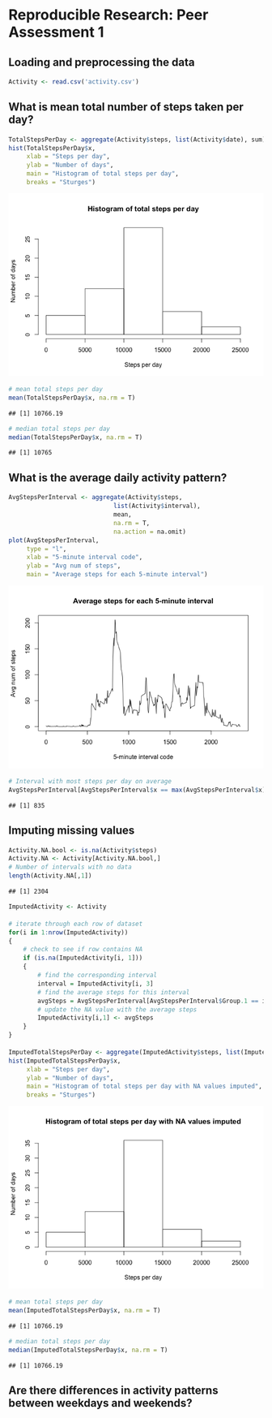 # Reproducible Research: Peer Assessment 1


## Loading and preprocessing the data

```r
Activity <- read.csv('activity.csv')
```


## What is mean total number of steps taken per day?

```r
TotalStepsPerDay <- aggregate(Activity$steps, list(Activity$date), sum)
hist(TotalStepsPerDay$x, 
     xlab = "Steps per day", 
     ylab = "Number of days", 
     main = "Histogram of total steps per day", 
     breaks = "Sturges")
```

![](PA1_template_files/figure-html/unnamed-chunk-2-1.png) 

```r
# mean total steps per day
mean(TotalStepsPerDay$x, na.rm = T)
```

```
## [1] 10766.19
```

```r
# median total steps per day
median(TotalStepsPerDay$x, na.rm = T)
```

```
## [1] 10765
```


## What is the average daily activity pattern?

```r
AvgStepsPerInterval <- aggregate(Activity$steps, 
                             list(Activity$interval), 
                             mean, 
                             na.rm = T, 
                             na.action = na.omit)
plot(AvgStepsPerInterval, 
     type = "l", 
     xlab = "5-minute interval code", 
     ylab = "Avg num of steps",
     main = "Average steps for each 5-minute interval")
```

![](PA1_template_files/figure-html/unnamed-chunk-3-1.png) 

```r
# Interval with most steps per day on average
AvgStepsPerInterval[AvgStepsPerInterval$x == max(AvgStepsPerInterval$x), 1]
```

```
## [1] 835
```


## Imputing missing values

```r
Activity.NA.bool <- is.na(Activity$steps)
Activity.NA <- Activity[Activity.NA.bool,]
# Number of intervals with no data
length(Activity.NA[,1])
```

```
## [1] 2304
```

```r
ImputedActivity <- Activity

# iterate through each row of dataset
for(i in 1:nrow(ImputedActivity)) 
{
    # check to see if row contains NA
    if (is.na(ImputedActivity[i, 1])) 
    {
        # find the corresponding interval
        interval = ImputedActivity[i, 3] 
        # find the average steps for this interval
        avgSteps = AvgStepsPerInterval[AvgStepsPerInterval$Group.1 == interval,2]
        # update the NA value with the average steps
        ImputedActivity[i,1] <- avgSteps
    }
}

ImputedTotalStepsPerDay <- aggregate(ImputedActivity$steps, list(ImputedActivity$date), sum)
hist(ImputedTotalStepsPerDay$x, 
     xlab = "Steps per day", 
     ylab = "Number of days", 
     main = "Histogram of total steps per day with NA values imputed", 
     breaks = "Sturges")
```

![](PA1_template_files/figure-html/unnamed-chunk-4-1.png) 

```r
# mean total steps per day
mean(ImputedTotalStepsPerDay$x, na.rm = T)
```

```
## [1] 10766.19
```

```r
# median total steps per day
median(ImputedTotalStepsPerDay$x, na.rm = T)
```

```
## [1] 10766.19
```

## Are there differences in activity patterns between weekdays and weekends?
